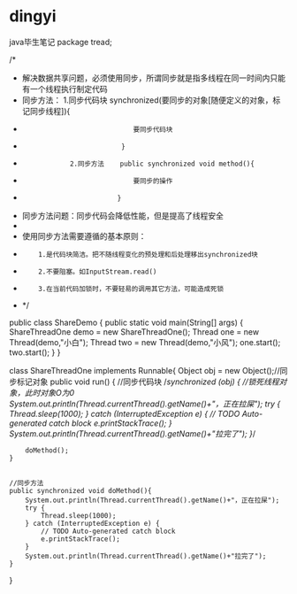 # dingyi
java毕生笔记
package tread;

/*
* 解决数据共享问题，必须使用同步，所谓同步就是指多线程在同一时间内只能有一个线程执行制定代码 
* 同步方法：    1.同步代码块     synchronized(要同步的对象[随便定义的对象，标记同步线程]){ 
*                                 要同步代码块                            
*                              } 
*                 2.同步方法    public synchronized void method(){ 
*                                 要同步的操作 
*                             } 
* 同步方法问题：同步代码会降低性能，但是提高了线程安全 
* 
* 使用同步方法需要遵循的基本原则： 
*         1.是代码块简洁。把不随线程变化的预处理和后处理移出synchronized块 
*         2.不要阻塞。如InputStream.read() 
*         3.在当前代码加锁时，不要轻易的调用其它方法，可能造成死锁 
* */

public class ShareDemo { 
    public static void main(String[] args) { 
        ShareThreadOne demo = new ShareThreadOne(); 
        Thread one = new Thread(demo,"小白"); 
        Thread two = new Thread(demo,"小风"); 
        one.start(); 
        two.start(); 
    } 
}


class ShareThreadOne implements Runnable{ 
    Object obj = new Object();//同步标记对象 
    public void run() { 
        //同步代码块 
        /*synchronized (obj) { //锁死线程对象，此时对象O为0 
            System.out.println(Thread.currentThread().getName()+"，正在拉屎"); 
            try { 
                Thread.sleep(1000); 
            } catch (InterruptedException e) { 
                // TODO Auto-generated catch block 
                e.printStackTrace(); 
            } 
            System.out.println(Thread.currentThread().getName()+"拉完了"); 
        }*/ 
        
        doMethod(); 
    } 
    
    
    //同步方法 
    public synchronized void doMethod(){ 
        System.out.println(Thread.currentThread().getName()+"，正在拉屎"); 
        try { 
            Thread.sleep(1000); 
        } catch (InterruptedException e) { 
            // TODO Auto-generated catch block 
            e.printStackTrace(); 
        } 
        System.out.println(Thread.currentThread().getName()+"拉完了"); 
    } 
}

